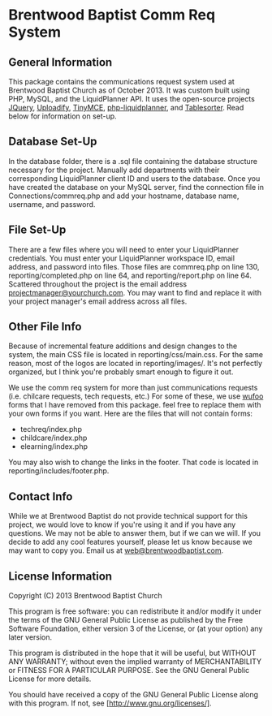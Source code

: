 Brentwood Baptist Comm Req System
====================

General Information
--------------------

This package contains the communications request system used at Brentwood Baptist Church as of October 2013. It was custom built using PHP, MySQL, and the LiquidPlanner API. It uses the open-source projects [JQuery](http://jquery.com/), [Uploadify](http://www.uploadify.com/), [TinyMCE](http://www.tinymce.com/), [php-liquidplanner](https://github.com/jonoxer/php-liquidplanner), and [Tablesorter](http://tablesorter.com/). Read below for information on set-up.

Database Set-Up
--------------------

In the database folder, there is a .sql file containing the database structure necessary for the project. Manually add departments with their corresponding LiquidPlanner client ID and users to the database. Once you have created the database on your MySQL server, find the connection file in Connections/commreq.php and add your hostname, database name, username, and password.

File Set-Up
--------------------

There are a few files where you will need to enter your LiquidPlanner credentials. You must enter your LiquidPlanner workspace ID, email address, and password into files. Those files are commreq.php on line 130, reporting/completed.php on line 64, and reporting/report.php on line 64. Scattered throughout the project is the email address projectmanager@yourchurch.com. You may want to find and replace it with your project manager's email address across all files.

Other File Info
--------------------

Because of incremental feature additions and design changes to the system, the main CSS file is located in reporting/css/main.css. For the same reason, most of the logos are located in reporting/images/. It's not perfectly organized, but I think you're probably smart enough to figure it out.

We use the comm req system for more than just communications requests (i.e. chilcare requests, tech requests, etc.) For some of these, we use [wufoo](http://www.wufoo.com) forms that I have removed from this package. feel free to replace them with your own forms if you want. Here are the files that will not contain forms:

+ techreq/index.php
+ childcare/index.php
+ elearning/index.php

You may also wish to change the links in the footer. That code is located in reporting/includes/footer.php.

Contact Info
--------------------

While we at Brentwood Baptist do not provide technical support for this project, we would love to know if you're using it and if you have any questions. We may not be able to answer them, but if we can we will. If you decide to add any cool features yourself, please let us know because we may want to copy you. Email us at web@brentwoodbaptist.com.

License Information
--------------------

Copyright (C) 2013 Brentwood Baptist Church

This program is free software: you can redistribute it and/or modify it under the terms of the GNU General Public License as published by the Free Software Foundation, either version 3 of the License, or (at your option) any later version.

This program is distributed in the hope that it will be useful, but WITHOUT ANY WARRANTY; without even the implied warranty of MERCHANTABILITY or FITNESS FOR A PARTICULAR PURPOSE.  See the GNU General Public License for more details.

You should have received a copy of the GNU General Public License along with this program.  If not, see [http://www.gnu.org/licenses/].